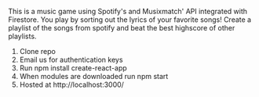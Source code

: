 This is a music game using Spotify's and Musixmatch' API integrated with Firestore. You play by sorting out the lyrics of your favorite songs! Create a playlist of the songs from spotify and beat the best highscore of other playlists.

1. Clone repo
2. Email us for authentication keys
3. Run npm install create-react-app
4. When modules are downloaded run npm start
5. Hosted at http://localhost:3000/
